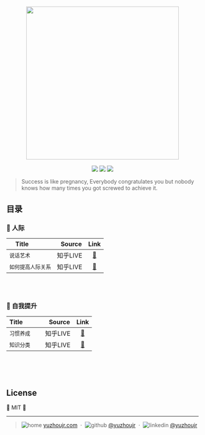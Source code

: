 <h3 style="text-align:center;font-weight: 300;" align="center">
  <img src="http://yuzhoujr.com/logo/2018.png" width="400px">
</h3>

<p align="center">
  <img src="https://img.shields.io/badge/license-MIT-yellow.svg?style=flat-square">
  <img src="https://img.shields.io/badge/downloads-0k-yellow.svg?style=flat-square">
  <img src="https://img.shields.io/badge/build-passing-yellow.svg?style=flat-square">
</p>


> Success is like pregnancy, Everybody congratulates you but nobody knows how many times you got screwed to achieve it.


## 目录

<!--  🍋 🍌  🍏 🍐 🍒 🍓 🥝 🍅 🥥 -->

### 🍉 人际


| Title           |   Source  | Link |
| ------------- |------------- |:-------------:|
| `说话艺术`        |  知乎LIVE  | [🍉](情商/说话艺术.md) |
| `如何提高人际关系` |  知乎LIVE  | [🍑](情商/人际关系.md) |

<br>
<br>

### 🍉 自我提升


| Title           |   Source  | Link |
| ------------- |------------- |:-------------:|
| `习惯养成`     |  知乎LIVE  | [🍎](自我提升/习惯养成.md) |
| `知识分类`     |  知乎LIVE  | [🍎](自我提升/知识分类.md) |


<br>
<br>
<br>


## License

🌱 MIT 🌱


---

> ![home](http://yuzhoujr.com/emoji/home.svg)
[yuzhoujr.com](http://www.yuzhoujr.com) &nbsp;&middot;&nbsp;
> ![github](http://yuzhoujr.com/emoji/github.svg)  [@yuzhoujr](https://github.com/yuzhoujr) &nbsp;&middot;&nbsp;
> ![linkedin](http://yuzhoujr.com/emoji/linkedin.svg)  [@yuzhoujr](https://linkedin.com/in/yuzhoujr)
